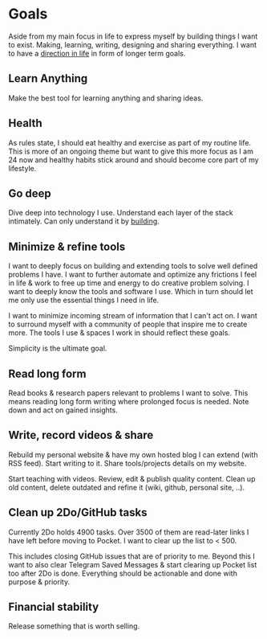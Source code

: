 # Goals

Aside from my main focus in life to express myself by building things I want to exist. Making, learning, writing, designing and sharing everything. I want to have a [direction in life](https://www.youtube.com/watch?v=NVGuFdX5guE) in form of longer term goals.

## Learn Anything

Make the best tool for learning anything and sharing ideas.

## Health

As rules state, I should eat healthy and exercise as part of my routine life. This is more of an ongoing theme but want to give this more focus as I am 24 now and healthy habits stick around and should become core part of my lifestyle.

## Go deep

Dive deep into technology I use. Understand each layer of the stack intimately. Can only understand it by [building](https://github.com/nikitavoloboev/build-to-learn).

## Minimize & refine tools

I want to deeply focus on building and extending tools to solve well defined problems I have. I want to further automate and optimize any frictions I feel in life & work to free up time and energy to do creative problem solving. I want to deeply know the tools and software I use. Which in turn should let me only use the essential things I need in life.

I want to minimize incoming stream of information that I can't act on. I want to surround myself with a community of people that inspire me to create more. The tools I use & spaces I work in should reflect these goals.

Simplicity is the ultimate goal.

## Read long form

Read books & research papers relevant to problems I want to solve. This means reading long form writing where prolonged focus is needed. Note down and act on gained insights.

## Write, record videos & share

Rebuild my personal website & have my own hosted blog I can extend (with RSS feed). Start writing to it. Share tools/projects details on my website.

Start teaching with videos. Review, edit & publish quality content. Clean up old content, delete outdated and refine it (wiki, github, personal site, ..).

## Clean up 2Do/GitHub tasks

Currently 2Do holds 4900 tasks. Over 3500 of them are read-later links I have left before moving to Pocket. I want to clear up the list to < 500.

This includes closing GitHub issues that are of priority to me. Beyond this I want to also clear Telegram Saved Messages & start clearing up Pocket list too after 2Do is done. Everything should be actionable and done with purpose & priority.

## Financial stability

Release something that is worth selling.

